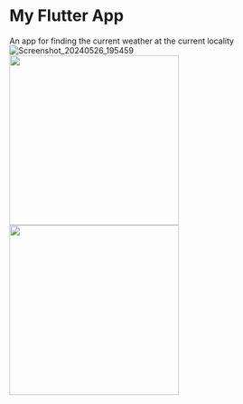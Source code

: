 # My Flutter App

An app for finding the current weather at the current locality
![Screenshot_20240526_195459](https://github.com/Abhishek-jaison/weather-app/assets/128037906/49562c8f-538e-40bd-814a-399d2cbcfad9)
<img src="https://github.com/Abhishek-jaison/weather-app/assets/128037906/dc811e7b-48b1-4da7-b331-4ec8da49015b" width="300">
<img src="https://github.com/Abhishek-jaison/weather-app/assets/128037906/cdf5bf2f-eff8-4b50-9eb0-4397af7737e9" width="300">

